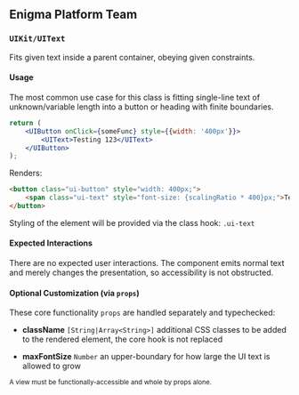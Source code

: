 ## Enigma Platform Team
### `UIKit/UIText`

Fits given text inside a parent container, obeying given constraints.

#### Usage

The most common use case for this class is fitting single-line text of unknown/variable length into a button or heading with finite boundaries.

```jsx
return (
    <UIButton onClick={someFunc} style={{width: '400px'}}>
        <UIText>Testing 123</UIText>
    </UIButton>
);
```

Renders:

```html
<button class="ui-button" style="width: 400px;">
    <span class="ui-text" style="font-size: {scalingRatio * 400}px;">Testing 123</span>
</button>
```

Styling of the element will be provided via the class hook: `.ui-text`


#### Expected Interactions

There are no expected user interactions. The component emits normal text and merely changes the presentation, so accessibility is not obstructed.


#### Optional Customization (via `props`)

These core functionality `props` are handled separately and typechecked:

- **className** `[String|Array<String>]`
  additional CSS classes to be added to the rendered element, the core hook is not replaced

- **maxFontSize** `Number`
  an upper-boundary for how large the UI text is allowed to grow


<sub>A view must be functionally-accessible and whole by props alone.</sub>
